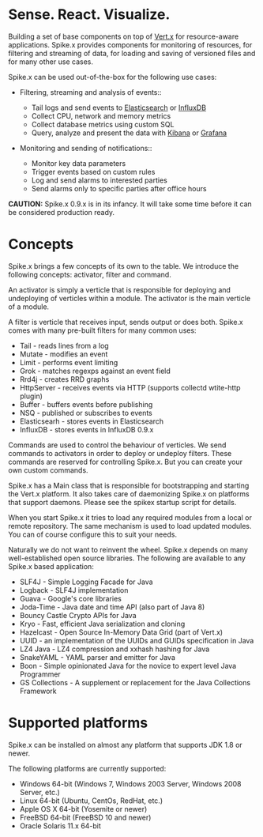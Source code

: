# Sense. React. Visualize.
Building a set of base components on top of [Vert.x](http://vertx.io/vertx2) for resource-aware applications. Spike.x provides components for monitoring of resources, for filtering and streaming of data, for loading and saving of versioned files and for many other use cases.

Spike.x can be used out-of-the-box for the following use cases:
* Filtering, streaming and analysis of events::
  * Tail logs and send events to [Elasticsearch](http://www.elasticsearch.org) or [InfluxDB](http://influxdb.com)
  * Collect CPU, network and memory metrics
  * Collect database metrics using custom SQL
  * Query, analyze and present the data with [Kibana](http://www.elasticsearch.org/overview/kibana) or [Grafana](http://grafana.org)

* Monitoring and sending of notifications::
  * Monitor key data parameters 
  * Trigger events based on custom rules
  * Log and send alarms to interested parties
  * Send alarms only to specific parties after office hours

**CAUTION:** Spike.x 0.9.x is in its infancy. It will take some time before it can be considered production ready.

# Concepts

Spike.x brings a few concepts of its own to the table. We introduce the following concepts: activator, filter and command.

An activator is simply a verticle that is responsible for deploying and undeploying of verticles within a module. The activator is the main verticle of a module.

A filter is verticle that receives input, sends output or does both. Spike.x comes with many pre-built filters for many common uses:

* Tail - reads lines from a log
* Mutate - modifies an event
* Limit - performs event limiting
* Grok - matches regexps against an event field
* Rrd4j - creates RRD graphs
* HttpServer - receives events via HTTP (supports collectd wtite-http plugin) 
* Buffer - buffers events before publishing
* NSQ - published or subscribes to events
* Elasticsearh - stores events in Elasticsearch
* InfluxDB - stores events in InfluxDB 0.9.x

Commands are used to control the behaviour of verticles. We send commands to activators in order to deploy or undeploy filters. These commands are reserved for controlling Spike.x. But you can create your own custom commands.

Spike.x has a Main class that is responsible for bootstrapping and starting the Vert.x platform. It also takes care of daemonizing Spike.x on platforms that support daemons. Please see the spikex startup script for details.

When you start Spike.x it tries to load any required modules from a local or remote repository. The same mechanism is used to load updated modules. You can of course configure this to suit your needs.

Naturally we do not want to reinvent the wheel. Spike.x depends on many well-established open source libraries. The following are available to any Spike.x based application:

* SLF4J - Simple Logging Facade for Java
* Logback - SLF4J implementation
* Guava - Google's core libraries
* Joda-Time - Java date and time API (also part of Java 8)
* Bouncy Castle Crypto APIs for Java
* Kryo - Fast, efficient Java serialization and cloning
* Hazelcast - Open Source In-Memory Data Grid (part of Vert.x)
* UUID - an implementation of the UUIDs and GUIDs specification in Java
* LZ4 Java - LZ4 compression and xxhash hashing for Java
* SnakeYAML - YAML parser and emitter for Java
* Boon - Simple opinionated Java for the novice to expert level Java Programmer
* GS Collections - A supplement or replacement for the Java Collections Framework

# Supported platforms
Spike.x can be installed on almost any platform that supports JDK 1.8 or newer.

The following platforms are currently supported:

* Windows 64-bit (Windows 7, Windows 2003 Server, Windows 2008 Server, etc.)
* Linux 64-bit (Ubuntu, CentOs, RedHat, etc.)
* Apple OS X 64-bit (Yosemite or newer)
* FreeBSD 64-bit (FreeBSD 10 and newer)
* Oracle Solaris 11.x 64-bit
